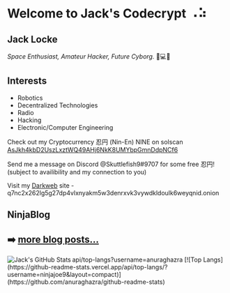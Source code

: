 # Welcome to Jack's Codecrypt ⠠⠵
## Jack Locke
*Space Enthusiast, Amateur Hacker, Future Cyborg.* 🚀💻🤖

## Interests
- Robotics
- Decentralized Technologies
- Radio
- Hacking
- Electronic/Computer Engineering 

Check out my Cryptocurrency 忍円 (Nin-En) NINE on solscan
[AsJkh4kbD2UszLxztWQ49AHj6NkK8UMYbpGmnDdpNCf6](https://solscan.io/token/AsJkh4kbD2UszLxztWQ49AHj6NkK8UMYbpGmnDdpNCf6)

Send me a message on Discord @Skuttlefish9#9707 for some free 忍円! 
(subject to availibility and my connection to you)

Visit my [Darkweb](q7nc2x262lg5g27dp4vlxnyakm5w3denrxvk3vywdkldoulk6weyqnid.onion) site - q7nc2x262lg5g27dp4vlxnyakm5w3denrxvk3vywdkldoulk6weyqnid.onion

## NinjaBlog

➡️ [more blog posts...](https://ninjajoe9.github.io/)
---

<img align="left" alt="Jack's GitHub Stats" src="https://github-readme-stats.vercel.app/api?username=ninjajoe9&show_icons=true&theme=dark" />
api/top-langs?username=anuraghazra
[![Top Langs](https://github-readme-stats.vercel.app/api/top-langs/?username=ninjajoe9&layout=compact)](https://github.com/anuraghazra/github-readme-stats)
